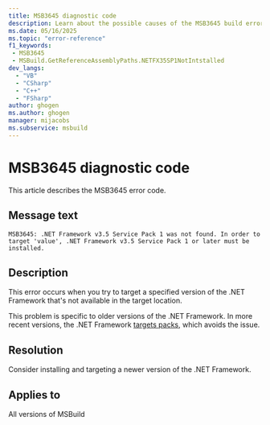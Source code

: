 ```yaml
---
title: MSB3645 diagnostic code
description: Learn about the possible causes of the MSB3645 build error and get troubleshooting tips.
ms.date: 05/16/2025
ms.topic: "error-reference"
f1_keywords:
 - MSB3645
 - MSBuild.GetReferenceAssemblyPaths.NETFX35SP1NotIntstalled
dev_langs:
  - "VB"
  - "CSharp"
  - "C++"
  - "FSharp"
author: ghogen
ms.author: ghogen
manager: mijacobs
ms.subservice: msbuild
---
```

# MSB3645 diagnostic code

<!-- :::ErrorDefinitionDescription::: -->
<!-- :::editable-content name="introDescription"::: -->
This article describes the MSB3645 error code.
<!-- :::editable-content-end::: -->

## Message text

<!-- :::editable-content name="messageText"::: -->
`MSB3645: .NET Framework v3.5 Service Pack 1 was not found. In order to target 'value', .NET Framework v3.5 Service Pack 1 or later must be installed.`
<!-- :::editable-content-end::: -->
<!-- MSB3645: .NET Framework v3.5 Service Pack 1 was not found. In order to target "{0}", .NET Framework v3.5 Service Pack 1 or later must be installed. -->

<!-- :::editable-content name="postOutputDescription"::: -->
## Description

This error occurs when you try to target a specified version of the .NET Framework that's not available in the target location.

This problem is specific to older versions of the .NET Framework. In more recent versions, the .NET Framework [targets packs](/dotnet/framework/install/guide-for-developers), which avoids the issue. 

## Resolution

Consider installing and targeting a newer version of the .NET Framework.
<!-- :::editable-content-end::: -->
<!-- :::ErrorDefinitionDescription-end::: -->

## Applies to

All versions of MSBuild